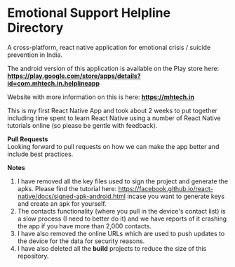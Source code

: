 # Emotional Support Helpline Directory
A cross-platform, react native application for emotional crisis / suicide prevention in India.

The android version of this application is available on the Play store here: 
**https://play.google.com/store/apps/details?id=com.mhtech.in.helplineapp**

Website with more information on this is here: **https://mhtech.in**

This is my first React Native App and took about 2 weeks to put together including time spent to learn React Native using a number of React Native tutorials online (so please be gentle with feedback).

**Pull Requests** <br />
Looking forward to pull requests on how we can make the app better and include best practices.

**Notes**
1. I have removed all the key files used to sign the project and generate the apks. Please find the tutorial here: https://facebook.github.io/react-native/docs/signed-apk-android.html incase you want to generate keys and create an apk for yourself.
2. The contacts functionality (where you pull in the device's contact list) is a slow process (I need to better do it) and we have reports of it crashing the app if you have more than 2,000 contacts.
3. I have also removed the online URLs which are used to push updates to the device for the data for security reasons.
4. I have also deleted all the **build** projects to reduce the size of this repository.